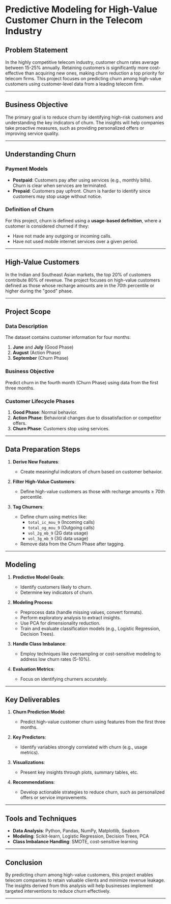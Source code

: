 # Predictive Modeling for High-Value Customer Churn in the Telecom Industry

## Problem Statement

In the highly competitive telecom industry, customer churn rates average between 15-25% annually. Retaining customers is significantly more cost-effective than acquiring new ones, making churn reduction a top priority for telecom firms. This project focuses on predicting churn among high-value customers using customer-level data from a leading telecom firm.

---

## Business Objective

The primary goal is to reduce churn by identifying high-risk customers and understanding the key indicators of churn. The insights will help companies take proactive measures, such as providing personalized offers or improving service quality.

---

## Understanding Churn

### Payment Models
- **Postpaid**: Customers pay after using services (e.g., monthly bills). Churn is clear when services are terminated.
- **Prepaid**: Customers pay upfront. Churn is harder to identify since customers may stop usage without notice.

### Definition of Churn
For this project, churn is defined using a **usage-based definition**, where a customer is considered churned if they:
- Have not made any outgoing or incoming calls.
- Have not used mobile internet services over a given period.

---

## High-Value Customers
In the Indian and Southeast Asian markets, the top 20% of customers contribute 80% of revenue. The project focuses on high-value customers defined as those whose recharge amounts are in the 70th percentile or higher during the "good" phase.

---

## Project Scope

### Data Description
The dataset contains customer information for four months:
1. **June** and **July** (Good Phase)
2. **August** (Action Phase)
3. **September** (Churn Phase)

### Business Objective
Predict churn in the fourth month (Churn Phase) using data from the first three months.

### Customer Lifecycle Phases
1. **Good Phase**: Normal behavior.
2. **Action Phase**: Behavioral changes due to dissatisfaction or competitor offers.
3. **Churn Phase**: Customers stop using services.

---

## Data Preparation Steps

1. **Derive New Features**:
   - Create meaningful indicators of churn based on customer behavior.

2. **Filter High-Value Customers**:
   - Define high-value customers as those with recharge amounts ≥ 70th percentile.

3. **Tag Churners**:
   - Define churn using metrics like:
     - `total_ic_mou_9` (Incoming calls)
     - `total_og_mou_9` (Outgoing calls)
     - `vol_2g_mb_9` (2G data usage)
     - `vol_3g_mb_9` (3G data usage)
   - Remove data from the Churn Phase after tagging.

---

## Modeling

1. **Predictive Model Goals**:
   - Identify customers likely to churn.
   - Determine key indicators of churn.

2. **Modeling Process**:
   - Preprocess data (handle missing values, convert formats).
   - Perform exploratory analysis to extract insights.
   - Use PCA for dimensionality reduction.
   - Train and evaluate classification models (e.g., Logistic Regression, Decision Trees).

3. **Handle Class Imbalance**:
   - Employ techniques like oversampling or cost-sensitive modeling to address low churn rates (5-10%).

4. **Evaluation Metrics**:
   - Focus on identifying churners accurately.

---

## Key Deliverables

1. **Churn Prediction Model**:
   - Predict high-value customer churn using features from the first three months.

2. **Key Predictors**:
   - Identify variables strongly correlated with churn (e.g., usage metrics).

3. **Visualizations**:
   - Present key insights through plots, summary tables, etc.

4. **Recommendations**:
   - Develop actionable strategies to reduce churn, such as personalized offers or service improvements.

---

## Tools and Techniques

- **Data Analysis**: Python, Pandas, NumPy, Matplotlib, Seaborn
- **Modeling**: Scikit-learn, Logistic Regression, Decision Trees, PCA
- **Class Imbalance Handling**: SMOTE, cost-sensitive learning

---

## Conclusion
By predicting churn among high-value customers, this project enables telecom companies to retain valuable clients and minimize revenue leakage. The insights derived from this analysis will help businesses implement targeted interventions to reduce churn effectively.

---

